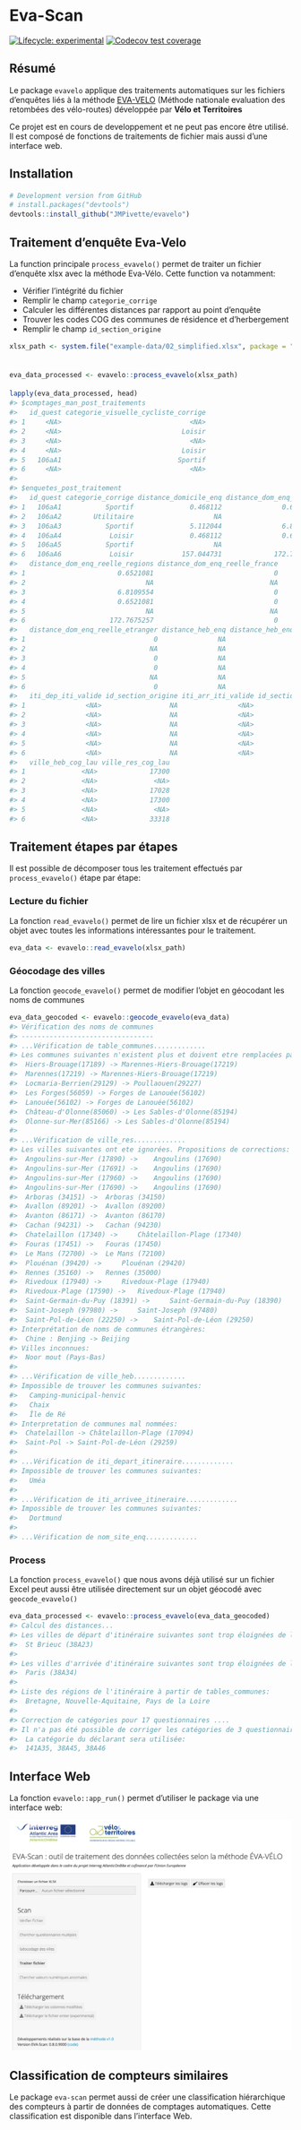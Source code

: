 
<!-- README.md is generated from README.Rmd. Please edit that file -->

# Eva-Scan

<!-- badges: start -->

[![Lifecycle:
experimental](https://img.shields.io/badge/lifecycle-experimental-orange.svg)](https://www.tidyverse.org/lifecycle/#experimental)
[![Codecov test
coverage](https://codecov.io/gh/JMPivette/evavelo/branch/master/graph/badge.svg)](https://codecov.io/gh/JMPivette/evavelo?branch=master)

<!-- badges: end -->

## Résumé

Le package `evavelo` applique des traitements automatiques sur les
fichiers d’enquêtes liés à la méthode
[EVA-VELO](https://www.velo-territoires.org/ressources/categorie/publication-reference/?resource-id=18202#resource-eva-velo)
(Méthode nationale evaluation des retombées des vélo-routes) développée
par **Vélo et Territoires**

Ce projet est en cours de developpement et ne peut pas encore être
utilisé. Il est composé de fonctions de traitements de fichier mais
aussi d’une interface web.

## Installation

``` r
# Development version from GitHub
# install.packages("devtools")
devtools::install_github("JMPivette/evavelo")
```

## Traitement d’enquête Eva-Velo

La function principale `process_evavelo()` permet de traiter un fichier
d’enquête xlsx avec la méthode Eva-Vélo. Cette function va notamment:

-   Vérifier l’intégrité du fichier
-   Remplir le champ `categorie_corrige`
-   Calculer les différentes distances par rapport au point d’enquête
-   Trouver les codes COG des communes de résidence et d’herbergement
-   Remplir le champ `id_section_origine`

``` r
xlsx_path <- system.file("example-data/02_simplified.xlsx", package = "evavelo")


eva_data_processed <- evavelo::process_evavelo(xlsx_path)

lapply(eva_data_processed, head)
#> $comptages_man_post_traitements
#>   id_quest categorie_visuelle_cycliste_corrige
#> 1     <NA>                                <NA>
#> 2     <NA>                              Loisir
#> 3     <NA>                                <NA>
#> 4     <NA>                              Loisir
#> 5   106aA1                             Sportif
#> 6     <NA>                                <NA>
#> 
#> $enquetes_post_traitement
#>   id_quest categorie_corrige distance_domicile_enq distance_dom_enq_reelle
#> 1   106aA1           Sportif              0.468112               0.6521081
#> 2   106aA2        Utilitaire                    NA                      NA
#> 3   106aA3           Sportif              5.112044               6.8109554
#> 4   106aA4            Loisir              0.468112               0.6521081
#> 5   106aA5           Sportif                    NA                      NA
#> 6   106aA6            Loisir            157.044731             172.7675257
#>   distance_dom_enq_reelle_regions distance_dom_enq_reelle_france
#> 1                       0.6521081                              0
#> 2                              NA                             NA
#> 3                       6.8109554                              0
#> 4                       0.6521081                              0
#> 5                              NA                             NA
#> 6                     172.7675257                              0
#>   distance_dom_enq_reelle_etranger distance_heb_enq distance_heb_enq_reelle
#> 1                                0               NA                      NA
#> 2                               NA               NA                      NA
#> 3                                0               NA                      NA
#> 4                                0               NA                      NA
#> 5                               NA               NA                      NA
#> 6                                0               NA                      NA
#>   iti_dep_iti_valide id_section_origine iti_arr_iti_valide id_section_dest
#> 1               <NA>                 NA               <NA>              NA
#> 2               <NA>                 NA               <NA>              NA
#> 3               <NA>                 NA               <NA>              NA
#> 4               <NA>                 NA               <NA>              NA
#> 5               <NA>                 NA               <NA>              NA
#> 6               <NA>                 NA               <NA>              NA
#>   ville_heb_cog_lau ville_res_cog_lau
#> 1              <NA>             17300
#> 2              <NA>              <NA>
#> 3              <NA>             17028
#> 4              <NA>             17300
#> 5              <NA>              <NA>
#> 6              <NA>             33318
```

## Traitement étapes par étapes

Il est possible de décomposer tous les traitement effectués par
`process_evavelo()` étape par étape:

### Lecture du fichier

La fonction `read_evavelo()` permet de lire un fichier xlsx et de
récupérer un objet avec toutes les informations intéressantes pour le
traitement.

``` r
eva_data <- evavelo::read_evavelo(xlsx_path)
```

### Géocodage des villes

La fonction `geocode_evavelo()` permet de modifier l’objet en géocodant
les noms de communes

``` r
eva_data_geocoded <- evavelo::geocode_evavelo(eva_data)
#> Vérification des noms de communes
#> ---------------------------------
#> ...Vérification de table_communes.............
#> Les communes suivantes n'existent plus et doivent etre remplacées par les communes nouvelles:
#>  Hiers-Brouage(17189) -> Marennes-Hiers-Brouage(17219)
#>  Marennes(17219) -> Marennes-Hiers-Brouage(17219)
#>  Locmaria-Berrien(29129) -> Poullaouen(29227)
#>  Les Forges(56059) -> Forges de Lanouée(56102)
#>  Lanouée(56102) -> Forges de Lanouée(56102)
#>  Château-d'Olonne(85060) -> Les Sables-d'Olonne(85194)
#>  Olonne-sur-Mer(85166) -> Les Sables-d'Olonne(85194)
#> 
#> ...Vérification de ville_res.............
#> Les villes suivantes ont ete ignorées. Propositions de corrections:
#>  Angoulins-sur-Mer (17890) ->    Angoulins (17690)
#>  Angoulins-sur-Mer (17691) ->    Angoulins (17690)
#>  Angoulins-sur-Mer (17960) ->    Angoulins (17690)
#>  Angoulins-sur-Mer (17690) ->    Angoulins (17690)
#>  Arboras (34151) ->  Arboras (34150)
#>  Avallon (89201) ->  Avallon (89200)
#>  Avanton (86171) ->  Avanton (86170)
#>  Cachan (94231) ->   Cachan (94230)
#>  Chatelaillon (17340) ->     Châtelaillon-Plage (17340)
#>  Fouras (17451) ->   Fouras (17450)
#>  Le Mans (72700) ->  Le Mans (72100)
#>  Plouénan (39420) ->     Plouénan (29420)
#>  Rennes (35160) ->   Rennes (35000)
#>  Rivedoux (17940) ->     Rivedoux-Plage (17940)
#>  Rivedoux-Plage (17590) ->   Rivedoux-Plage (17940)
#>  Saint-Germain-du-Puy (18391) ->     Saint-Germain-du-Puy (18390)
#>  Saint-Joseph (97980) ->     Saint-Joseph (97480)
#>  Saint-Pol-de-Léon (22250) ->    Saint-Pol-de-Léon (29250)
#> Interprétation de noms de communes étrangères:
#>  Chine : Benjing -> Beijing
#> Villes inconnues:
#>  Noor mout (Pays-Bas)
#> 
#> ...Vérification de ville_heb.............
#> Impossible de trouver les communes suivantes:
#>   Camping-municipal-henvic
#>   Chaix
#>   Île de Ré
#> Interpretation de communes mal nommées:
#>  Chatelaillon -> Châtelaillon-Plage (17094) 
#>  Saint-Pol -> Saint-Pol-de-Léon (29259)
#> 
#> ...Vérification de iti_depart_itineraire.............
#> Impossible de trouver les communes suivantes:
#>   Uméa
#> 
#> ...Vérification de iti_arrivee_itineraire.............
#> Impossible de trouver les communes suivantes:
#>   Dortmund
#> 
#> ...Vérification de nom_site_enq.............
```

### Process

La fonction `process_evavelo()` que nous avons déjà utilisé sur un
fichier Excel peut aussi être utilisée directement sur un objet géocodé
avec `geocode_evavelo()`

``` r
eva_data_processed <- evavelo::process_evavelo(eva_data_geocoded)
#> Calcul des distances...
#> Les villes de départ d'itinéraire suivantes sont trop éloignées de l'itinéraire (>30km):
#>  St Brieuc (38A23)
#>  
#> Les villes d'arrivée d'itinéraire suivantes sont trop éloignées de l'itinéraire (>30km):
#>  Paris (38A34)
#>  
#> Liste des régions de l'itinéraire à partir de tables_communes:
#>  Bretagne, Nouvelle-Aquitaine, Pays de la Loire
#> 
#> Correction de catégories pour 17 questionnaires ....
#> Il n'a pas été possible de corriger les catégories de 3 questionnaire(s).
#>  La catégorie du déclarant sera utilisée:
#>  141A35, 38A45, 38A46
```

## Interface Web

La fonction `evavelo::app_run()` permet d’utiliser le package via une
interface web:

![UI Screenshot](man/figures/eva-scan-ui.png?raw=true "Title")

## Classification de compteurs similaires

Le package `eva-scan` permet aussi de créer une classification
hiérarchique des compteurs à partir de données de comptages
automatiques. Cette classification est disponible dans l’interface Web.
